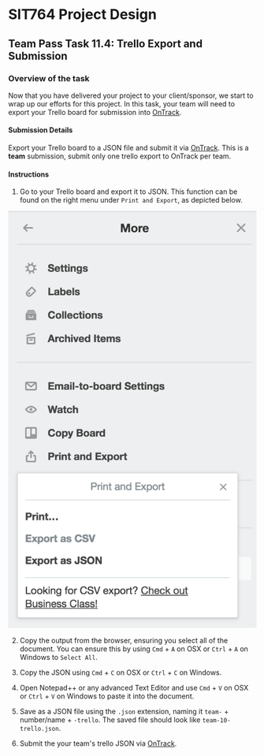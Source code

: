 <div id="banner"></div>

# SIT764 Project Design
## Team Pass Task 11.4: Trello Export and Submission

### Overview of the task
Now that you have delivered your project to your client/sponsor, we start to wrap up our efforts for this project. In this task, your team will need to export your Trello board for submission into [OnTrack](https://ontrack.deakin.edu.au).

#### Submission Details
Export your Trello board to a JSON file and submit it via [OnTrack](https://ontrack.deakin.edu.au). This is a **team** submission, submit only one trello export to OnTrack per team.
#### Instructions

1. Go to your Trello board and export it to JSON. This function can be found on the right menu under `Print and Export`, as depicted below.

![Trello Export](images/trello-export.png)

2. Copy the output from the browser, ensuring you select all of the document. You can ensure this by using `Cmd` + `A` on OSX or `Ctrl` + `A` on Windows to `Select All`.

3. Copy the JSON using `Cmd` + `C` on OSX or `Ctrl` + `C` on Windows.

4. Open Notepad++ or any advanced Text Editor and use `Cmd` + `V` on OSX or `Ctrl` + `V` on Windows to paste it into the document.

5. Save as a JSON file using the `.json` extension, naming it `team-` + number/name + `-trello`. The saved file should look like `team-10-trello.json`.

6. Submit the your team's trello JSON via [OnTrack](https://ontrack.deakin.edu.au).

<div style="page-break-after:always;"></div>
